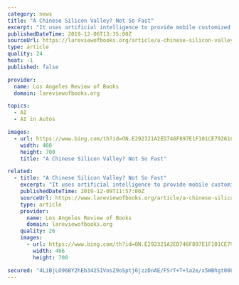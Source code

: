 ```yaml
---
category: news
title: "A Chinese Silicon Valley? Not So Fast"
excerpt: "It uses artificial intelligence to provide mobile customized news recommendations and is disrupting ... While not as technologically sophisticated — Waymo’s cars alone have self-driven more miles than all Chinese AVs combined — Chinese firms may be able to sidestep certain issues in driving software because of AV-friendly urban landscapes."
publishedDateTime: 2019-12-06T13:35:00Z
sourceUrl: https://lareviewofbooks.org/article/a-chinese-silicon-valley-not-so-fast
type: article
quality: 24
heat: -1
published: false

provider:
  name: Los Angeles Review of Books
  domain: lareviewofbooks.org

topics:
  - AI
  - AI in Autos

images:
  - url: https://www.bing.com/th?id=ON.E292321A2ED746F897E1F101CE79261C
    width: 466
    height: 700
    title: "A Chinese Silicon Valley? Not So Fast"

related:
  - title: "A Chinese Silicon Valley? Not So Fast"
    excerpt: "It uses artificial intelligence to provide mobile customized news recommendations and is disrupting ... While not as technologically sophisticated — Waymo’s cars alone have self-driven more miles than all Chinese AVs combined — Chinese firms may be able to sidestep certain issues in driving software because of AV-friendly urban landscapes."
    publishedDateTime: 2019-12-09T11:57:00Z
    sourceUrl: https://www.lareviewofbooks.org/article/a-chinese-silicon-valley-not-so-fast/
    type: article
    provider:
      name: Los Angeles Review of Books
      domain: lareviewofbooks.org
    quality: 26
    images:
      - url: https://www.bing.com/th?id=ON.E292321A2ED746F897E1F101CE79261C
        width: 466
        height: 700

secured: "4LiBjLO96BY2hEb342SIVosZ9oSptj6jzzDnAE/FSrT+T+la2e/x5WBhgt00LcEANSMrXbuDw7Y/tF3AuYZ2kJKQsWJKuLh3FlMCtj2O0pW1rHu78W0/ZNmviqTqoQCEXUxMGhsMJUNiI2yjUU6rOaosMqpfpx/ngmEBepbMKA4Jqpx+wTg7+Qvcz18EumnawlhfIGvn80iCJBINV0i8ITAnQ4hKpgyxmTXgYJZH+jTBSBJLlUFZTboQ3uF4AakiOJGT+D5eR99+g64NZjyeHA==;BqC7ID2R+G5FtzzXmBzGDw=="
---
```


